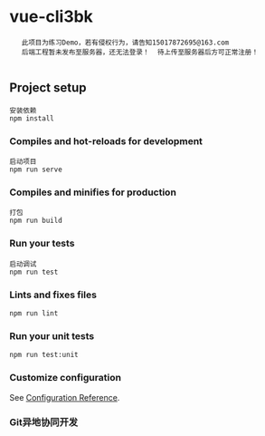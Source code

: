 # vue-cli3bk
```
   此项目为练习Demo，若有侵权行为，请告知15017872695@163.com
   后端工程暂未发布至服务器，还无法登录！  待上传至服务器后方可正常注册！
  
```

## Project setup
```
安装依赖
npm install
```

### Compiles and hot-reloads for development
```
启动项目
npm run serve
```

### Compiles and minifies for production
```
打包
npm run build
```

### Run your tests
```
启动调试
npm run test
```

### Lints and fixes files
```
npm run lint
```

### Run your unit tests
```
npm run test:unit
```

### Customize configuration
See [Configuration Reference](https://cli.vuejs.org/config/).

### Git异地协同开发
